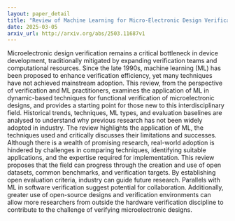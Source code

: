 ```yaml
---
layout: paper_detail
title: "Review of Machine Learning for Micro-Electronic Design Verification"
date: 2025-03-05
arxiv_url: http://arxiv.org/abs/2503.11687v1
---
```


Microelectronic design verification remains a critical bottleneck in device development, traditionally mitigated by expanding verification teams and computational resources. Since the late 1990s, machine learning (ML) has been proposed to enhance verification efficiency, yet many techniques have not achieved mainstream adoption. This review, from the perspective of verification and ML practitioners, examines the application of ML in dynamic-based techniques for functional verification of microelectronic designs, and provides a starting point for those new to this interdisciplinary field. Historical trends, techniques, ML types, and evaluation baselines are analysed to understand why previous research has not been widely adopted in industry. The review highlights the application of ML, the techniques used and critically discusses their limitations and successes. Although there is a wealth of promising research, real-world adoption is hindered by challenges in comparing techniques, identifying suitable applications, and the expertise required for implementation. This review proposes that the field can progress through the creation and use of open datasets, common benchmarks, and verification targets. By establishing open evaluation criteria, industry can guide future research. Parallels with ML in software verification suggest potential for collaboration. Additionally, greater use of open-source designs and verification environments can allow more researchers from outside the hardware verification discipline to contribute to the challenge of verifying microelectronic designs.
